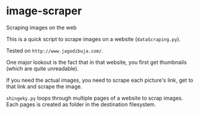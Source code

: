 # image-scraper

Scraping images on the web

This is a quick script to scrape images on a website (`dataScraping.py`).

Tested on `http://www.jagodibuja.com/`.

One major lookout is the fact that in that website, you first get thumbnails (which are quite unreadable).

If you need the actual images, you need to scrape each picture's link, get to that link and scrape the image.

`shingeky.py` loops through multiple pages of a website to scrap images. Each pages is created as folder in the destination filesystem.
